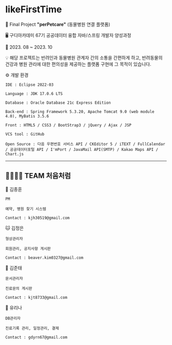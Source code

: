 # likeFirstTime

🌈 Final Project **"perPetcare"** (동물병원 연결 플랫폼)

🖥️ 구디아카데미 67기 공공데이터 융합 자바/스프링 개발자 양성과정

📅 2023. 08 ~ 2023. 10

💡 해당 프로젝트는 반려인과 동물병원 관계자 간의 소통을 간편하게 하고, 반려동물의 건강과 병원 관리에 대한 편의성을 제공하는 플랫폼 구현에 그 목적이 있습니다.

⚙️ 개발 환경

    IDE : Eclipse 2022-03
    
    Language : JDK 17.0.6 LTS
    
    Database : Oracle Database 21c Express Edition
    
    Back-end : Spring Framework 5.3.20, Apache Tomcat 9.0 (web module 4.0), MyBatis 3.5.6
    
    Front : HTML5 / CSS3 / BootStrap3 / jQuery / Ajax / JSP
    
    VCS tool : GitHub
    
    Open Source : 다음 우편번호 서비스 API / CKEditor 5 / iTEXT / FullCalendar / 공공데이터포털 API / I'mPort / JavaMail API(SMTP) / Kakao Maps API / Chart.js
    
---

👨‍👩‍👧‍👦 TEAM 처음처럼
---
🐶 김종훈

    PM
   
    예약, 병원 찾기 시스템
    
    Contact : kjh30519@gmail.com


🐱 김정은
    
    형상관리자

    회원관리, 공지사항 게시판

    Contact : beaver.kim0327@gmail.com

    
🦎 김준태

    문서관리자

    진료문의 게시판

    Contact : kjt8733@gmail.com
   
🦜 유리나

    DB관리자

    진료기록 관리, 일정관리, 결제

    Contact : gdyrn67@gmail.com

